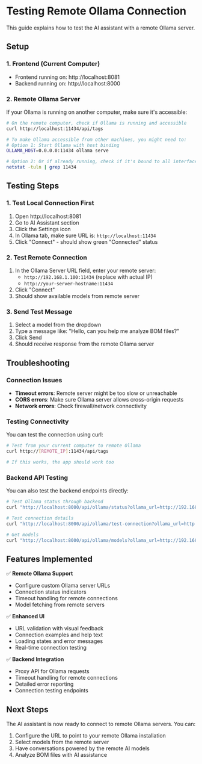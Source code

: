 # Testing Remote Ollama Connection

This guide explains how to test the AI assistant with a remote Ollama server.

## Setup

### 1. Frontend (Current Computer)
- Frontend running on: http://localhost:8081
- Backend running on: http://localhost:8000

### 2. Remote Ollama Server
If your Ollama is running on another computer, make sure it's accessible:

```bash
# On the remote computer, check if Ollama is running and accessible
curl http://localhost:11434/api/tags

# To make Ollama accessible from other machines, you might need to:
# Option 1: Start Ollama with host binding
OLLAMA_HOST=0.0.0.0:11434 ollama serve

# Option 2: Or if already running, check if it's bound to all interfaces
netstat -tuln | grep 11434
```

## Testing Steps

### 1. Test Local Connection First
1. Open http://localhost:8081
2. Go to AI Assistant section
3. Click the Settings icon
4. In Ollama tab, make sure URL is: `http://localhost:11434`
5. Click "Connect" - should show green "Connected" status

### 2. Test Remote Connection
1. In the Ollama Server URL field, enter your remote server:
   - `http://192.168.1.100:11434` (replace with actual IP)
   - `http://your-server-hostname:11434`
2. Click "Connect"
3. Should show available models from remote server

### 3. Send Test Message
1. Select a model from the dropdown
2. Type a message like: "Hello, can you help me analyze BOM files?"
3. Click Send
4. Should receive response from the remote Ollama server

## Troubleshooting

### Connection Issues
- **Timeout errors**: Remote server might be too slow or unreachable
- **CORS errors**: Make sure Ollama server allows cross-origin requests
- **Network errors**: Check firewall/network connectivity

### Testing Connectivity
You can test the connection using curl:
```bash
# Test from your current computer to remote Ollama
curl http://[REMOTE_IP]:11434/api/tags

# If this works, the app should work too
```

### Backend API Testing
You can also test the backend endpoints directly:
```bash
# Test Ollama status through backend
curl "http://localhost:8000/api/ollama/status?ollama_url=http://192.168.1.100:11434"

# Test connection details
curl "http://localhost:8000/api/ollama/test-connection?ollama_url=http://192.168.1.100:11434"

# Get models
curl "http://localhost:8000/api/ollama/models?ollama_url=http://192.168.1.100:11434"
```

## Features Implemented

✅ **Remote Ollama Support**
- Configure custom Ollama server URLs
- Connection status indicators
- Timeout handling for remote connections
- Model fetching from remote servers

✅ **Enhanced UI**
- URL validation with visual feedback
- Connection examples and help text
- Loading states and error messages
- Real-time connection testing

✅ **Backend Integration**
- Proxy API for Ollama requests
- Timeout handling for remote connections
- Detailed error reporting
- Connection testing endpoints

## Next Steps

The AI assistant is now ready to connect to remote Ollama servers. You can:
1. Configure the URL to point to your remote Ollama installation
2. Select models from the remote server
3. Have conversations powered by the remote AI models
4. Analyze BOM files with AI assistance
